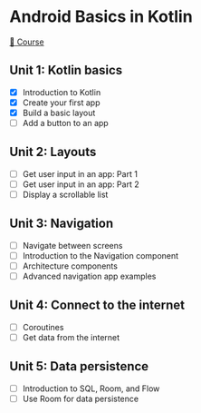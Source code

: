 # Android Basics in Kotlin

[📗 Course](https://developer.android.com/courses/android-basics-kotlin/course)

## Unit 1: Kotlin basics

- [x] Introduction to Kotlin
- [x] Create your first app
- [x] Build a basic layout
- [ ] Add a button to an app

## Unit 2: Layouts

- [ ] Get user input in an app: Part 1
- [ ] Get user input in an app: Part 2
- [ ] Display a scrollable list

## Unit 3: Navigation

- [ ] Navigate between screens
- [ ] Introduction to the Navigation component
- [ ] Architecture components
- [ ] Advanced navigation app examples

## Unit 4: Connect to the internet

- [ ] Coroutines
- [ ] Get data from the internet

## Unit 5: Data persistence

- [ ] Introduction to SQL, Room, and Flow
- [ ] Use Room for data persistence
